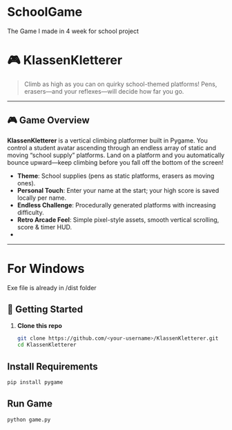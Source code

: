 # SchoolGame
The Game I made in 4 week for school project

# 🎮 KlassenKletterer

> Climb as high as you can on quirky school-themed platforms! Pens, erasers—and your reflexes—will decide how far you go.

---

## 🎮 Game Overview

**KlassenKletterer** is a vertical climbing platformer built in Pygame. You control a student avatar ascending through an endless array of static and moving “school supply” platforms. Land on a platform and you automatically bounce upward—keep climbing before you fall off the bottom of the screen!

- **Theme**: School supplies (pens as static platforms, erasers as moving ones).
- **Personal Touch**: Enter your name at the start; your high score is saved locally per name.
- **Endless Challenge**: Procedurally generated platforms with increasing difficulty.
- **Retro Arcade Feel**: Simple pixel-style assets, smooth vertical scrolling, score & timer HUD.
- 
---

# For Windows

Exe file is already in /dist folder

## 🚀 Getting Started

1. **Clone this repo**  
   ```bash
   git clone https://github.com/<your-username>/KlassenKletterer.git
   cd KlassenKletterer
   ```
## Install Requirements
   ```bash
   pip install pygame
   ```
## Run Game
   ```bash
python game.py
   ```
